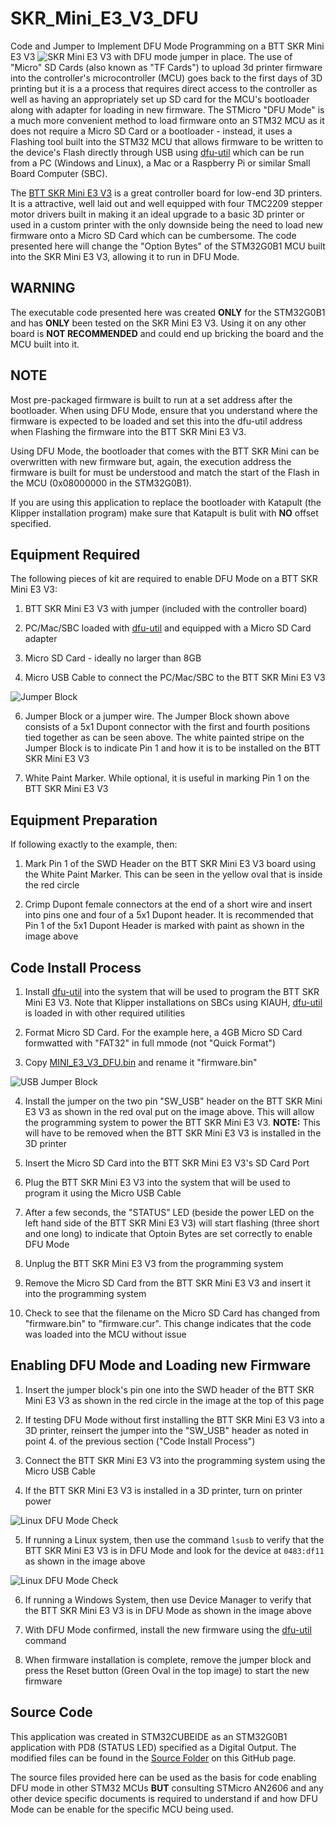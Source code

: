# SKR_Mini_E3_V3_DFU
Code and Jumper to Implement DFU Mode Programming on a BTT SKR Mini E3 V3
![SKR Mini E3 V3 with DFU mode jumper in place.](https://github.com/3dApothecary-xyz/SKR_Mini_E3_V3_DFU/blob/main/Images/2025.04.26-SKR_Mini_E3_V3-Landmarks-Clipped.png)
The use of "Micro" SD Cards (also known as "TF Cards") to upload 3d printer firmware into the controller's microcontroller (MCU) goes back to the first days of 3D printing but it is a a process that requires direct access to the controller as well as having an appropriately set up SD card for the MCU's bootloader along with adapter for loading in new firmware.  The STMicro "DFU Mode" is a much more convenient method to load firmware onto an STM32 MCU as it does not require a Micro SD Card or a bootloader - instead, it uses a Flashing tool built into the STM32 MCU that allows firmware to be written to the device's Flash directly through USB using [dfu-util](https://dfu-util.sourceforge.net/) which can be run from a PC (Windows and Linux), a Mac or a Raspberry Pi or similar Small Board Computer (SBC).  

The [BTT SKR Mini E3 V3](https://biqu.equipment/products/bigtreetech-skr-mini-e3-v2-0-32-bit-control-board-for-ender-3) is a great controller board for low-end 3D printers.  It is a attractive, well laid out and well equipped with four TMC2209 stepper motor drivers built in making it an ideal upgrade to a basic 3D printer or used in a custom printer with the only downside being the need to load new firmware onto a Micro SD Card which can be cumbersome.  The code presented here will change the "Option Bytes" of the STM32G0B1 MCU built into the SKR Mini E3 V3, allowing it to run in DFU Mode.  

## WARNING

The executable code presented here was created **ONLY** for the STM32G0B1 and has **ONLY** been tested on the SKR Mini E3 V3.  Using it on any other board is ****NOT RECOMMENDED**** and could end up bricking the board and the MCU built into it.  

## NOTE

Most pre-packaged firmware is built to run at a set address after the bootloader.  When using DFU Mode, ensure that you understand where the firmware is expected to be loaded and set this into the dfu-util address when Flashing the firmware into the BTT SKR Mini E3 V3.  

Using DFU Mode, the bootloader that comes with the BTT SKR Mini can be overwritten with new firmware but, again, the execution address the firmware is built for must be understood and match the start of the Flash in the MCU (0x08000000 in the STM32G0B1).  

If you are using this application to replace the bootloader with Katapult (the Klipper installation program) make sure that Katapult is bulit with **NO** offset specified.  

## Equipment Required

The following pieces of kit are required to enable DFU Mode on a BTT SKR Mini E3 V3:

1. BTT SKR Mini E3 V3 with jumper (included with the controller board)

3. PC/Mac/SBC loaded with [dfu-util](https://dfu-util.sourceforge.net/) and equipped with a Micro SD Card adapter

4. Micro SD Card - ideally no larger than 8GB

5. Micro USB Cable to connect the PC/Mac/SBC to the BTT SKR Mini E3 V3

![Jumper Block](https://github.com/3dApothecary-xyz/SKR_Mini_E3_V3_DFU/blob/main/Images/2025.04.26-SKR_Mini_E3_V3-DFU-Jumper-Resized.png)

6. Jumper Block or a jumper wire.  The Jumper Block shown above consists of a 5x1 Dupont connector with the first and fourth positions tied together as can be seen above.  The white painted stripe on the Jumper Block is to indicate Pin 1 and how it is to be installed on the BTT SKR Mini E3 V3

7. White Paint Marker.  While optional, it is useful in marking Pin 1 on the BTT SKR Mini E3 V3 

## Equipment Preparation

If following exactly to the example, then:

1. Mark Pin 1 of the SWD Header on the BTT SKR Mini E3 V3 board using the White Paint Marker.  This can be seen in the yellow oval that is inside the red circle
   
2. Crimp Dupont female connectors at the end of a short wire and insert into pins one and four of a 5x1 Dupont header.  It is recommended that Pin 1 of the 5x1 Dupont Header is marked with paint as shown in the image above

## Code Install Process

1. Install [dfu-util](https://dfu-util.sourceforge.net/) into the system that will be used to program the BTT SKR Mini E3 V3.  Note that Klipper installations on SBCs using KIAUH, [dfu-util](https://dfu-util.sourceforge.net/) is loaded in with other required utilities

2. Format Micro SD Card.  For the example here, a 4GB Micro SD Card formwatted with "FAT32" in full mmode (not "Quick Format")

3. Copy [MINI_E3_V3_DFU.bin](https://github.com/3dApothecary-xyz/SKR_Mini_E3_V3_DFU/blob/main/Executable/MINI_E3_V3_DFU.bin) and rename it "firmware.bin"

![USB Jumper Block](https://github.com/3dApothecary-xyz/SKR_Mini_E3_V3_DFU/blob/main/Images/2025.04.26-USB-Jumper-Marked.png)

4. Install the jumper on the two pin "SW_USB" header on the BTT SKR Mini E3 V3 as shown in the red oval put on the image above.  This will allow the programming system to power the BTT SKR Mini E3 V3.  **NOTE:** This will have to be removed when the BTT SKR Mini E3 V3 is installed in the 3D printer

5. Insert the Micro SD Card into the BTT SKR Mini E3 V3's SD Card Port

6. Plug the BTT SKR Mini E3 V3 into the system that will be used to program it using the Micro USB Cable

7. After a few seconds, the "STATUS" LED (beside the power LED on the left hand side of the BTT SKR Mini E3 V3) will start flashing (three short and one long) to indicate that Optoin Bytes are set correctly to enable DFU Mode

8. Unplug the BTT SKR Mini E3 V3 from the programming system

9. Remove the Micro SD Card from the BTT SKR Mini E3 V3 and insert it into the programming system

10. Check to see that the filename on the Micro SD Card has changed from "firmware.bin" to "firmware.cur".  This change indicates that the code was loaded into the MCU without issue

## Enabling DFU Mode and Loading new Firmware

1. Insert the jumper block's pin one into the SWD header of the BTT SKR Mini E3 V3 as shown in the red circle in the image at the top of this page

2. If testing DFU Mode without first installing the BTT SKR Mini E3 V3 into a 3D printer, reinsert the jumper into the "SW_USB" header as noted in point 4. of the previous section ("Code Install Process")

3. Connect the BTT SKR Mini E3 V3 into the programming system using the Micro USB Cable

4. If the BTT SKR Mini E3 V3 is installed in a 3D printer, turn on printer power

![Linux DFU Mode Check](https://github.com/3dApothecary-xyz/SKR_Mini_E3_V3_DFU/blob/main/Images/2025.04.26-lsub_Results.png)

5. If running a Linux system, then use the command `lsusb` to verify that the BTT SKR Mini E3 V3 is in DFU Mode and look for the device at `0483:df11` as shown in the image above

![Linux DFU Mode Check](https://github.com/3dApothecary-xyz/SKR_Mini_E3_V3_DFU/blob/main/Images/2025.04.26-SKR_Mini_E3_V3-DFU-Windows-Marked.png)

6. If running a Windows System, then use Device Manager to verify that the BTT SKR Mini E3 V3 is in DFU Mode as shown in the image above

7. With DFU Mode confirmed, install the new firmware using the [dfu-util](https://dfu-util.sourceforge.net/) command

8. When firmware installation is complete, remove the jumper block and press the Reset button (Green Oval in the top image) to start the new firmware

## Source Code

This application was created in STM32CUBEIDE as an STM32G0B1 application with PD8 (STATUS LED) specified as a Digital Output.  The modified files can be found in the [Source Folder](https://github.com/3dApothecary-xyz/SKR_Mini_E3_V3_DFU/tree/main/Source) on this GitHub page.  

The source files provided here can be used as the basis for code enabling DFU mode in other STM32 MCUs ****BUT**** consulting STMicro AN2606 and any other device specific documents is required to understand if and how DFU Mode can be enable for the specific MCU being used.  
